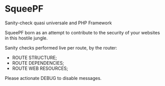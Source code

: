 # SqueePF
Sanity-check quasi universale and PHP Framework

SqueePF born as an attempt to contribute to the security of your websites in this hostile jungle.

Sanity checks performed live per route, by the router:
- ROUTE STRUCTURE;
- ROUTE DEPENDENCIES;
- ROUTE WEB RESOURCES;

Please actionate DEBUG to disable messages.


